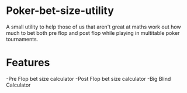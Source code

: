 Poker-bet-size-utility
======================

A small utility to help those of us that aren't great at maths work out how much to bet both pre flop and post flop while playing in multitable poker tournaments.

Features
========

-Pre Flop bet size calculator
-Post Flop bet size calculator
-Big Blind Calculator